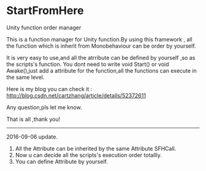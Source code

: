 # StartFromHere
Unity function order manager

This is a function manager for Unity function.By using this framework ,
all the function which is inherit from Monobehaviour can be order by yourself.

It is very easy to use,and all the atrribute can be defined by yourself ,so as the scripts's function.
You dont need to write void Start() or void Awake(),just add a attribute for the function,all the functions 
can execute in the same level.

Here is my blog you can check it : http://blog.csdn.net/cartzhang/article/details/52372611

Any question,pls let me know.

That is all ,thank you!

-------------------------------------------------------------
2016-09-06  update.

1. All the Attribute can be inherited by the same Attribute SFHCall.
2. Now u can decide all the scripts's execution order totallly.
3. You can define Attribute by yourself.
